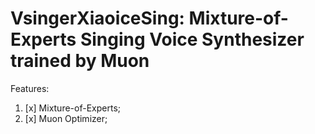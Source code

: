 # VsingerXiaoiceSing: Mixture-of-Experts Singing Voice Synthesizer trained by Muon

Features:
1. [x] Mixture-of-Experts;
2. [x] Muon Optimizer;
